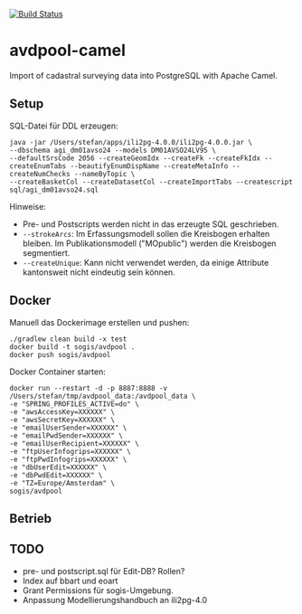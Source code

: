 [![Build Status](https://travis-ci.org/edigonzales/avdpool-camel.svg?branch=master)](https://travis-ci.org/edigonzales/avdpool-camel)
# avdpool-camel
Import of cadastral surveying data into PostgreSQL with Apache Camel.

## Setup
SQL-Datei für DDL erzeugen:
```
java -jar /Users/stefan/apps/ili2pg-4.0.0/ili2pg-4.0.0.jar \
--dbschema agi_dm01avso24 --models DM01AVSO24LV95 \
--defaultSrsCode 2056 --createGeomIdx --createFk --createFkIdx --createEnumTabs --beautifyEnumDispName --createMetaInfo --createNumChecks --nameByTopic \
--createBasketCol --createDatasetCol --createImportTabs --createscript sql/agi_dm01avso24.sql
```

Hinweise:
- Pre- und Postscripts werden nicht in das erzeugte SQL geschrieben.
- `--strokeArcs`: Im Erfassungsmodell sollen die Kreisbogen erhalten bleiben. Im Publikationsmodell ("MOpublic") werden die Kreisbogen segmentiert.
- `--createUnique`: Kann nicht verwendet werden, da einige Attribute kantonsweit nicht eindeutig sein können.

## Docker
Manuell das Dockerimage erstellen und pushen:
```
./gradlew clean build -x test
docker build -t sogis/avdpool .
docker push sogis/avdpool
```

Docker Container starten:
```
docker run --restart -d -p 8887:8888 -v /Users/stefan/tmp/avdpool_data:/avdpool_data \
-e "SPRING_PROFILES_ACTIVE=do" \
-e "awsAccessKey=XXXXXX" \
-e "awsSecretKey=XXXXXX" \
-e "emailUserSender=XXXXXX" \
-e "emailPwdSender=XXXXXX" \
-e "emailUserRecipient=XXXXXX" \
-e "ftpUserInfogrips=XXXXXX" \
-e "ftpPwdInfogrips=XXXXXX" \
-e "dbUserEdit=XXXXXX" \
-e "dbPwdEdit=XXXXXX" \
-e "TZ=Europe/Amsterdam" \
sogis/avdpool
```
 
## Betrieb

## TODO 
- pre- und postscript.sql für Edit-DB? Rollen?
- Index auf bbart und eoart
- Grant Permissions für sogis-Umgebung.
- Anpassung Modellierungshandbuch an ili2pg-4.0
